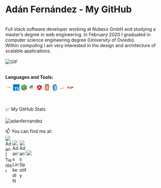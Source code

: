 # Adán Fernández - My GitHub

<br/>
Full stack software developer working at Nubexx GmbH and studying a master’s degree in web engineering.
In February 2020 I graduated in computer science engineering degree (University of Oviedo).
<br/>
Within computing I am very interested in the design and architecture of scalable applications.

<br/>
<br/>

 <img alt="GIF" src="https://github.com/abhisheknaiidu/abhisheknaiidu/blob/master/code.gif?raw=true" width="500" height="320" />


<br/>
<br/>

**Languages and Tools:**  

<code><img height="20" src="https://raw.githubusercontent.com/github/explore/80688e429a7d4ef2fca1e82350fe8e3517d3494d/topics/java/java.png"></code>
<code><img height="20" src="https://raw.githubusercontent.com/github/explore/80688e429a7d4ef2fca1e82350fe8e3517d3494d/topics/typescript/typescript.png"></code>
<code><img height="20" src="https://raw.githubusercontent.com/github/explore/80688e429a7d4ef2fca1e82350fe8e3517d3494d/topics/nodejs/nodejs.png"></code>
<code><img height="20" src="https://raw.githubusercontent.com/github/explore/80688e429a7d4ef2fca1e82350fe8e3517d3494d/topics/python/python.png"></code>
<code><img height="20" src="https://raw.githubusercontent.com/github/explore/80688e429a7d4ef2fca1e82350fe8e3517d3494d/topics/angular/angular.png"></code>
<code><img height="20" src="https://raw.githubusercontent.com/github/explore/80688e429a7d4ef2fca1e82350fe8e3517d3494d/topics/html/html.png"></code>
<code><img height="20" src="https://raw.githubusercontent.com/github/explore/80688e429a7d4ef2fca1e82350fe8e3517d3494d/topics/css/css.png"></code>
<code><img height="20" src="https://raw.githubusercontent.com/github/explore/80688e429a7d4ef2fca1e82350fe8e3517d3494d/topics/mysql/mysql.png"></code>
<code><img height="20" src="https://raw.githubusercontent.com/github/explore/80688e429a7d4ef2fca1e82350fe8e3517d3494d/topics/git/git.png"></code>

<br/>


📈 My GitHub Stats

<p> <img src="https://github-readme-stats.vercel.app/api?username=adanfernandez&show_icons=true&theme=gotham" alt="adanfernandez" />

<br/>


📫 You can find me at: 
<br/>
<a href="https://twitter.com/adanfdezs">
  <img align="left" alt="Adan | Twitter" width="22px" src="https://raw.githubusercontent.com/peterthehan/peterthehan/master/assets/twitter.svg" />
</a>

<a href="https://www.linkedin.com/in/ad%C3%A1n-fern%C3%A1ndez-s%C3%A1nchez-640309128/">
  <img align="left" alt="Adan's LinkedIN" width="22px" src="https://raw.githubusercontent.com/peterthehan/peterthehan/master/assets/linkedin.svg" />
</a>

<a href="https://open.spotify.com/user/adanvetusta?si=BGQKyy5FSC6vfELwptRWLQ">
  <img align="left" alt="Adan's Spotify" width="22px" src="https://raw.githubusercontent.com/peterthehan/peterthehan/master/assets/spotify.svg" />
</a>


<br/>


![](https://visitor-badge.glitch.me/badge?page_id=adanfernandez.adanfernandez)

<br />